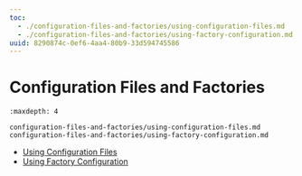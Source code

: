 ```yaml
---
toc:
  - ./configuration-files-and-factories/using-configuration-files.md
  - ./configuration-files-and-factories/using-factory-configuration.md
uuid: 8290874c-0ef6-4aa4-80b9-33d594745586
---
```

# Configuration Files and Factories

```{toctree}
:maxdepth: 4

configuration-files-and-factories/using-configuration-files.md
configuration-files-and-factories/using-factory-configuration.md
```

* [Using Configuration Files](./configuration-files-and-factories/using-configuration-files.md)
* [Using Factory Configuration](./configuration-files-and-factories/using-factory-configuration.md)
